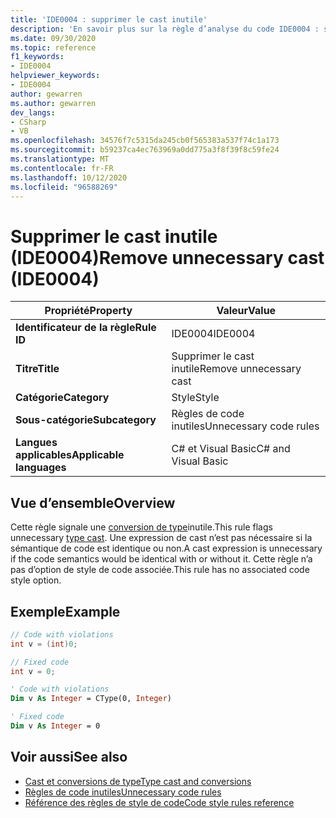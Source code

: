 ```yaml
---
title: 'IDE0004 : supprimer le cast inutile'
description: 'En savoir plus sur la règle d’analyse du code IDE0004 : supprimer le cast inutile'
ms.date: 09/30/2020
ms.topic: reference
f1_keywords:
- IDE0004
helpviewer_keywords:
- IDE0004
author: gewarren
ms.author: gewarren
dev_langs:
- CSharp
- VB
ms.openlocfilehash: 34576f7c5315da245cb0f565383a537f74c1a173
ms.sourcegitcommit: b59237ca4ec763969a0dd775a3f8f39f8c59fe24
ms.translationtype: MT
ms.contentlocale: fr-FR
ms.lasthandoff: 10/12/2020
ms.locfileid: "96588269"
---
```

# <a name="remove-unnecessary-cast-ide0004"></a><span data-ttu-id="46aa9-103">Supprimer le cast inutile (IDE0004)</span><span class="sxs-lookup"><span data-stu-id="46aa9-103">Remove unnecessary cast (IDE0004)</span></span>

|<span data-ttu-id="46aa9-104">Propriété</span><span class="sxs-lookup"><span data-stu-id="46aa9-104">Property</span></span>|<span data-ttu-id="46aa9-105">Valeur</span><span class="sxs-lookup"><span data-stu-id="46aa9-105">Value</span></span>|
|-|-|
| <span data-ttu-id="46aa9-106">**Identificateur de la règle**</span><span class="sxs-lookup"><span data-stu-id="46aa9-106">**Rule ID**</span></span> | <span data-ttu-id="46aa9-107">IDE0004</span><span class="sxs-lookup"><span data-stu-id="46aa9-107">IDE0004</span></span> |
| <span data-ttu-id="46aa9-108">**Titre**</span><span class="sxs-lookup"><span data-stu-id="46aa9-108">**Title**</span></span> | <span data-ttu-id="46aa9-109">Supprimer le cast inutile</span><span class="sxs-lookup"><span data-stu-id="46aa9-109">Remove unnecessary cast</span></span> |
| <span data-ttu-id="46aa9-110">**Catégorie**</span><span class="sxs-lookup"><span data-stu-id="46aa9-110">**Category**</span></span> | <span data-ttu-id="46aa9-111">Style</span><span class="sxs-lookup"><span data-stu-id="46aa9-111">Style</span></span> |
| <span data-ttu-id="46aa9-112">**Sous-catégorie**</span><span class="sxs-lookup"><span data-stu-id="46aa9-112">**Subcategory**</span></span> | <span data-ttu-id="46aa9-113">Règles de code inutiles</span><span class="sxs-lookup"><span data-stu-id="46aa9-113">Unnecessary code rules</span></span> |
| <span data-ttu-id="46aa9-114">**Langues applicables**</span><span class="sxs-lookup"><span data-stu-id="46aa9-114">**Applicable languages**</span></span> | <span data-ttu-id="46aa9-115">C# et Visual Basic</span><span class="sxs-lookup"><span data-stu-id="46aa9-115">C# and Visual Basic</span></span> |

## <a name="overview"></a><span data-ttu-id="46aa9-116">Vue d’ensemble</span><span class="sxs-lookup"><span data-stu-id="46aa9-116">Overview</span></span>

<span data-ttu-id="46aa9-117">Cette règle signale une [conversion de type](../../../csharp/programming-guide/types/casting-and-type-conversions.md)inutile.</span><span class="sxs-lookup"><span data-stu-id="46aa9-117">This rule flags unnecessary [type cast](../../../csharp/programming-guide/types/casting-and-type-conversions.md).</span></span> <span data-ttu-id="46aa9-118">Une expression de cast n’est pas nécessaire si la sémantique de code est identique ou non.</span><span class="sxs-lookup"><span data-stu-id="46aa9-118">A cast expression is unnecessary if the code semantics would be identical with or without it.</span></span> <span data-ttu-id="46aa9-119">Cette règle n’a pas d’option de style de code associée.</span><span class="sxs-lookup"><span data-stu-id="46aa9-119">This rule has no associated code style option.</span></span>

## <a name="example"></a><span data-ttu-id="46aa9-120">Exemple</span><span class="sxs-lookup"><span data-stu-id="46aa9-120">Example</span></span>

```csharp
// Code with violations
int v = (int)0;

// Fixed code
int v = 0;
```

```vb
' Code with violations
Dim v As Integer = CType(0, Integer)

' Fixed code
Dim v As Integer = 0
```

## <a name="see-also"></a><span data-ttu-id="46aa9-121">Voir aussi</span><span class="sxs-lookup"><span data-stu-id="46aa9-121">See also</span></span>

- [<span data-ttu-id="46aa9-122">Cast et conversions de type</span><span class="sxs-lookup"><span data-stu-id="46aa9-122">Type cast and conversions</span></span>](../../../csharp/programming-guide/types/casting-and-type-conversions.md)
- [<span data-ttu-id="46aa9-123">Règles de code inutiles</span><span class="sxs-lookup"><span data-stu-id="46aa9-123">Unnecessary code rules</span></span>](unnecessary-code-rules.md)
- [<span data-ttu-id="46aa9-124">Référence des règles de style de code</span><span class="sxs-lookup"><span data-stu-id="46aa9-124">Code style rules reference</span></span>](index.md)
